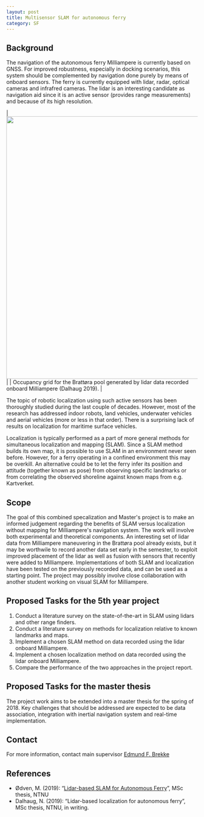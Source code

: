 ```yaml
---
layout: post
title: Multisensor SLAM for autonomous ferry
category: SF
---
```

## Background
The navigation of the autonomous ferry Milliampere is currently based on GNSS. For improved robustness, especially in docking scenarios,
this system should be complemented by navigation done purely by means of onboard sensors. 
The ferry is currently equipped with lidar, radar, optical cameras and infrafred cameras. 
The lidar is an interesting candidate as navigation aid since it is an active sensor (provides range measurements) and because of its high resolution. 

|<img src="{{site.url}}/assets/occupancybratt.png" width="690"> | 
| Occupancy grid for the Brattøra pool generated by lidar data recorded onboard Milliampere (Dalhaug 2019). | 

The topic of robotic localization using such active sensors has been thoroughly studied during the last couple of decades. 
However, most of the research has addressed indoor robots, land vehicles, underwater vehicles and aerial vehicles (more or less in that order). 
There is a surprising lack of results on localization for maritime surface vehicles. 

Localization is typically performed as a part of more general methods for simultaneous localization and mapping (SLAM). 
Since a SLAM method builds its own map, it is possible to use SLAM in an environment never seen before. 
However, for a ferry operating in a confined environment this may be overkill. An alternative could be to let the ferry infer its position and attitude (together known as pose) 
from observing specific landmarks or from correlating the observed shoreline against known maps from e.g. Kartverket. 

## Scope
The goal of this combined specalization and Master's project is to make an informed judgement regarding the benefits of SLAM versus localization without mapping for Milliampere's navigation system. The work will involve both experimental and theoretical components. An interesting set of lidar data from Milliampere maneuvering in the Brattøra pool already exists, but it may be worthwile to record another data set early in the semester, to exploit improved placement of the lidar as well as fusion with sensors that recently were added to Milliampere. 
Implementations of both SLAM and localization have been tested on the previously recorded data, and can be used as a starting point. 
The project may possibly involve close collaboration with another student working on visual SLAM for Milliampere.

## Proposed Tasks for the 5th year project

1. Conduct a literature survey on the state-of-the-art in SLAM using lidars and other range finders.
2. Conduct a literature survey on methods for localization relative to known landmarks and maps. 
3. Implement a chosen SLAM method on data recorded using the lidar onboard Milliampere. 
4. Implement a chosen localization method on data recorded using the lidar onboard Milliampere. 
5. Compare the performance of the two approaches in the project report. 

## Proposed Tasks for the master thesis

The project work aims to be extended into a master thesis for the spring of 2018. Key challenges that should be addressed are expected to be data association, integration with inertial navigation system and real-time implementation. 

## Contact
For more information, contact main supervisor [Edmund F. Brekke](http://www.ntnu.no/ansatte/edmundfo)

## References

* Ødven, M. (2019): “[Lidar-based SLAM for Autonomous Ferry](http://folk.ntnu.no/edmundfo/msc2019-2020/MasterFinalReducedMarius.pdf)”, MSc thesis, NTNU
* Dalhaug, N. (2019): “Lidar-based localization for autonomous ferry”, MSc thesis, NTNU, in writing. 